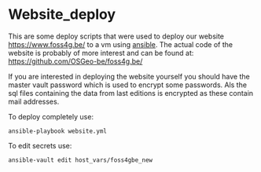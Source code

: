 # Website_deploy

This are some deploy scripts that were used to deploy our website https://www.foss4g.be/ to a vm using [ansible](https://docs.ansible.com/). The actual code of the website is probably of more interest and can be found at: https://github.com/OSGeo-be/foss4g.be/

If you are interested in deploying the website yourself you should have the master vault password which is used to encrypt some passwords.
Als the sql files containing the data from last editions is encrypted as these contain mail addresses.

To deploy completely use:
```
ansible-playbook website.yml
```
To edit secrets use:
```
ansible-vault edit host_vars/foss4gbe_new
```
